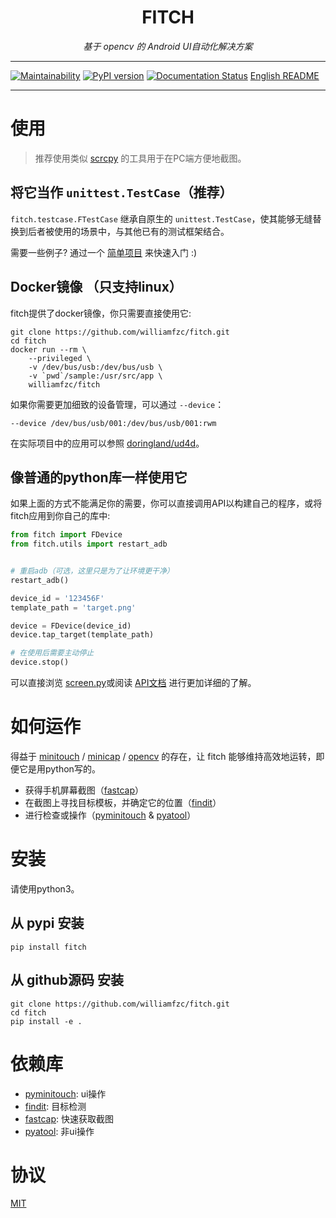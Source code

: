 <h1 align="center">FITCH</h1>
<p align="center">
    <em>基于 opencv 的 Android UI自动化解决方案</em>
</p>

---

[![Maintainability](https://api.codeclimate.com/v1/badges/de3e2f35842f80a26ed3/maintainability)](https://codeclimate.com/github/williamfzc/fitch/maintainability)
[![PyPI version](https://badge.fury.io/py/fitch.svg)](https://badge.fury.io/py/fitch)
[![Documentation Status](https://readthedocs.org/projects/fitch/badge/?version=latest)](https://fitch.readthedocs.io/en/latest/?badge=latest)
[English README](README.md)

---

# 使用

> 推荐使用类似 [scrcpy](https://github.com/Genymobile/scrcpy) 的工具用于在PC端方便地截图。

## 将它当作 `unittest.TestCase`（推荐）

`fitch.testcase.FTestCase` 继承自原生的 `unittest.TestCase`，使其能够无缝替换到后者被使用的场景中，与其他已有的测试框架结合。

需要一些例子? 通过一个 [简单项目](sample) 来快速入门 :)

## Docker镜像 （只支持linux）

fitch提供了docker镜像，你只需要直接使用它:

```shell
git clone https://github.com/williamfzc/fitch.git
cd fitch
docker run --rm \
    --privileged \
    -v /dev/bus/usb:/dev/bus/usb \
    -v `pwd`/sample:/usr/src/app \
    williamfzc/fitch
```

如果你需要更加细致的设备管理，可以通过 `--device`：

```shell
--device /dev/bus/usb/001:/dev/bus/usb/001:rwm
```

在实际项目中的应用可以参照 [doringland/ud4d](https://github.com/doringland/ud4d)。

## 像普通的python库一样使用它

如果上面的方式不能满足你的需要，你可以直接调用API以构建自己的程序，或将fitch应用到你自己的库中:

```python
from fitch import FDevice
from fitch.utils import restart_adb


# 重启adb（可选，这里只是为了让环境更干净）
restart_adb()

device_id = '123456F'
template_path = 'target.png'

device = FDevice(device_id)
device.tap_target(template_path)

# 在使用后需要主动停止
device.stop()
```

可以直接浏览 [screen.py](fitch/screen.py)或阅读 [API文档](https://fitch.readthedocs.io/en/latest/#) 进行更加详细的了解。

# 如何运作

得益于 [minitouch](https://github.com/openstf/minitouch) / [minicap](https://github.com/openstf/minicap) / [opencv](https://github.com/skvark/opencv-python) 的存在，让 fitch 能够维持高效地运转，即便它是用python写的。

- 获得手机屏幕截图（[fastcap](https://github.com/williamfzc/fastcap)）
- 在截图上寻找目标模板，并确定它的位置（[findit](https://github.com/williamfzc/findit)）
- 进行检查或操作（[pyminitouch](https://github.com/williamfzc/pyminitouch) & [pyatool](https://github.com/williamfzc/pyatool)）

# 安装

请使用python3。

## 从 pypi 安装

```shell
pip install fitch
```

## 从 github源码 安装

```shell
git clone https://github.com/williamfzc/fitch.git
cd fitch
pip install -e .
```

# 依赖库

- [pyminitouch](https://github.com/williamfzc/pyminitouch): ui操作
- [findit](https://github.com/williamfzc/findit): 目标检测
- [fastcap](https://github.com/williamfzc/fastcap): 快速获取截图
- [pyatool](https://github.com/williamfzc/pyatool): 非ui操作

# 协议

[MIT](LICENSE)
